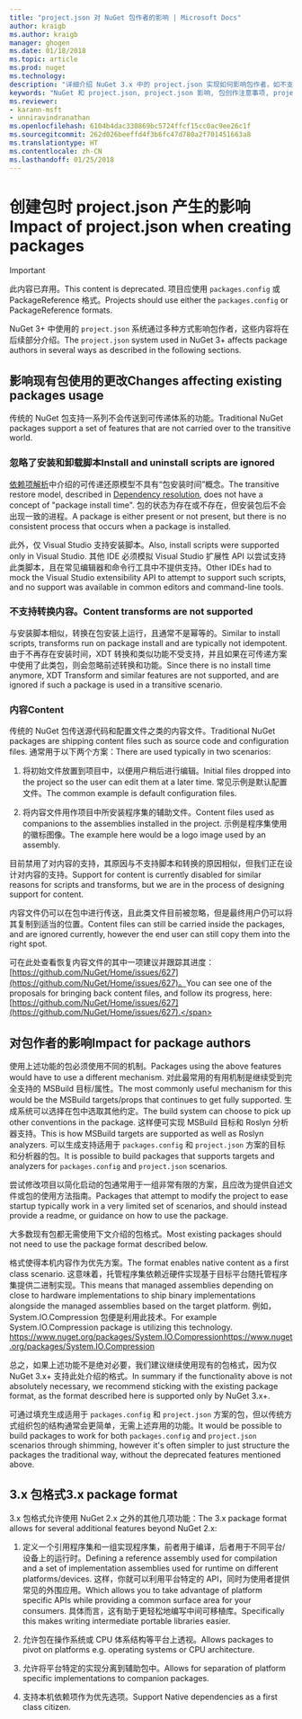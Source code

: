```yaml
---
title: "project.json 对 NuGet 包作者的影响 | Microsoft Docs"
author: kraigb
ms.author: kraigb
manager: ghogen
ms.date: 01/18/2018
ms.topic: article
ms.prod: nuget
ms.technology: 
description: "详细介绍 NuGet 3.x 中的 project.json 实现如何影响包作者，如不支持的功能、内容和包格式。"
keywords: "NuGet 和 project.json, project.json 影响, 包创作注意事项, project.json 功能"
ms.reviewer:
- karann-msft
- unniravindranathan
ms.openlocfilehash: 6104b4dac330869bc5724ffcf15cc0ac9ee26c1f
ms.sourcegitcommit: 262d026beeffd4f3b6fc47d780a2f701451663a8
ms.translationtype: HT
ms.contentlocale: zh-CN
ms.lasthandoff: 01/25/2018
---
```

# <a name="impact-of-projectjson-when-creating-packages"></a><span data-ttu-id="7705a-104">创建包时 project.json 产生的影响</span><span class="sxs-lookup"><span data-stu-id="7705a-104">Impact of project.json when creating packages</span></span>

> [!Important]
> <span data-ttu-id="7705a-105">此内容已弃用。</span><span class="sxs-lookup"><span data-stu-id="7705a-105">This content is deprecated.</span></span> <span data-ttu-id="7705a-106">项目应使用 `packages.config` 或 PackageReference 格式。</span><span class="sxs-lookup"><span data-stu-id="7705a-106">Projects should use either the `packages.config` or PackageReference formats.</span></span>

<span data-ttu-id="7705a-107">NuGet 3+ 中使用的 `project.json` 系统通过多种方式影响包作者，这些内容将在后续部分介绍。</span><span class="sxs-lookup"><span data-stu-id="7705a-107">The `project.json` system used in NuGet 3+ affects package authors in several ways as described in the following sections.</span></span>

## <a name="changes-affecting-existing-packages-usage"></a><span data-ttu-id="7705a-108">影响现有包使用的更改</span><span class="sxs-lookup"><span data-stu-id="7705a-108">Changes affecting existing packages usage</span></span>

<span data-ttu-id="7705a-109">传统的 NuGet 包支持一系列不会传送到可传递体系的功能。</span><span class="sxs-lookup"><span data-stu-id="7705a-109">Traditional NuGet packages support a set of features that are not carried over to the transitive world.</span></span>

### <a name="install-and-uninstall-scripts-are-ignored"></a><span data-ttu-id="7705a-110">忽略了安装和卸载脚本</span><span class="sxs-lookup"><span data-stu-id="7705a-110">Install and uninstall scripts are ignored</span></span>

<span data-ttu-id="7705a-111">[依赖项解析](../consume-packages/dependency-resolution.md#dependency-resolution-with-packagereference)中介绍的可传递还原模型不具有“包安装时间”概念。</span><span class="sxs-lookup"><span data-stu-id="7705a-111">The transitive restore model, described in [Dependency resolution](../consume-packages/dependency-resolution.md#dependency-resolution-with-packagereference), does not have a concept of "package install time".</span></span> <span data-ttu-id="7705a-112">包的状态为存在或不存在，但安装包后不会出现一致的进程。</span><span class="sxs-lookup"><span data-stu-id="7705a-112">A package is either present or not present, but there is no consistent process that occurs when a package is installed.</span></span>

<span data-ttu-id="7705a-113">此外，仅 Visual Studio 支持安装脚本。</span><span class="sxs-lookup"><span data-stu-id="7705a-113">Also, install scripts were supported only in Visual Studio.</span></span> <span data-ttu-id="7705a-114">其他 IDE 必须模拟 Visual Studio 扩展性 API 以尝试支持此类脚本，且在常见编辑器和命令行工具中不提供支持。</span><span class="sxs-lookup"><span data-stu-id="7705a-114">Other IDEs had to mock the Visual Studio extensibility API to attempt to support such scripts, and no support was available in common editors and command-line tools.</span></span>

### <a name="content-transforms-are-not-supported"></a><span data-ttu-id="7705a-115">不支持转换内容。</span><span class="sxs-lookup"><span data-stu-id="7705a-115">Content transforms are not supported</span></span>

<span data-ttu-id="7705a-116">与安装脚本相似，转换在包安装上运行，且通常不是幂等的。</span><span class="sxs-lookup"><span data-stu-id="7705a-116">Similar to install scripts, transforms run on package install and are typically not idempotent.</span></span> <span data-ttu-id="7705a-117">由于不再存在安装时间，XDT 转换和类似功能不受支持，并且如果在可传递方案中使用了此类包，则会忽略前述转换和功能。</span><span class="sxs-lookup"><span data-stu-id="7705a-117">Since there is no install time anymore, XDT Transform and similar features are not supported, and are ignored if such a package is used in a transitive scenario.</span></span>

### <a name="content"></a><span data-ttu-id="7705a-118">内容</span><span class="sxs-lookup"><span data-stu-id="7705a-118">Content</span></span>

<span data-ttu-id="7705a-119">传统的 NuGet 包传送源代码和配置文件之类的内容文件。</span><span class="sxs-lookup"><span data-stu-id="7705a-119">Traditional NuGet packages are shipping content files such as source code and configuration files.</span></span> <span data-ttu-id="7705a-120">通常用于以下两个方案：</span><span class="sxs-lookup"><span data-stu-id="7705a-120">There are used typically in two scenarios:</span></span>

1. <span data-ttu-id="7705a-121">将初始文件放置到项目中，以便用户稍后进行编辑。</span><span class="sxs-lookup"><span data-stu-id="7705a-121">Initial files dropped into the project so the user can edit them at a later time.</span></span> <span data-ttu-id="7705a-122">常见示例是默认配置文件。</span><span class="sxs-lookup"><span data-stu-id="7705a-122">The common example is default configuration files.</span></span>

1. <span data-ttu-id="7705a-123">将内容文件用作项目中所安装程序集的辅助文件。</span><span class="sxs-lookup"><span data-stu-id="7705a-123">Content files used as companions to the assemblies installed in the project.</span></span> <span data-ttu-id="7705a-124">示例是程序集使用的徽标图像。</span><span class="sxs-lookup"><span data-stu-id="7705a-124">The example here would be a logo image used by an assembly.</span></span>

<span data-ttu-id="7705a-125">目前禁用了对内容的支持，其原因与不支持脚本和转换的原因相似，但我们正在设计对内容的支持。</span><span class="sxs-lookup"><span data-stu-id="7705a-125">Support for content is currently disabled for similar reasons for scripts and transforms, but we are in the process of designing support for content.</span></span>

<span data-ttu-id="7705a-126">内容文件仍可以在包中进行传送，且此类文件目前被忽略，但是最终用户仍可以将其复制到适当的位置。</span><span class="sxs-lookup"><span data-stu-id="7705a-126">Content files can still be carried inside the packages, and are ignored currently, however the end user can still copy them into the right spot.</span></span>

<span data-ttu-id="7705a-127">可在此处查看恢复内容文件的其中一项建议并跟踪其进度：[https://github.com/NuGet/Home/issues/627](https://github.com/NuGet/Home/issues/627)。</span><span class="sxs-lookup"><span data-stu-id="7705a-127">You can see one of the proposals for bringing back content files, and follow its progress, here: [https://github.com/NuGet/Home/issues/627](https://github.com/NuGet/Home/issues/627).</span></span>

## <a name="impact-for-package-authors"></a><span data-ttu-id="7705a-128">对包作者的影响</span><span class="sxs-lookup"><span data-stu-id="7705a-128">Impact for package authors</span></span>

<span data-ttu-id="7705a-129">使用上述功能的包必须使用不同的机制。</span><span class="sxs-lookup"><span data-stu-id="7705a-129">Packages using the above features would have to use a different mechanism.</span></span> <span data-ttu-id="7705a-130">对此最常用的有用机制是继续受到完全支持的 MSBuild 目标/属性。</span><span class="sxs-lookup"><span data-stu-id="7705a-130">The most commonly useful mechanism for this would be the MSBuild targets/props that continues to get fully supported.</span></span> <span data-ttu-id="7705a-131">生成系统可以选择在包中选取其他约定。</span><span class="sxs-lookup"><span data-stu-id="7705a-131">The build system can choose to pick up other conventions in the package.</span></span> <span data-ttu-id="7705a-132">这样便可实现 MSBuild 目标和 Roslyn 分析器支持。</span><span class="sxs-lookup"><span data-stu-id="7705a-132">This is how MSBuild targets are supported as well as Roslyn analyzers.</span></span> <span data-ttu-id="7705a-133">可以生成支持适用于 `packages.config` 和 `project.json` 方案的目标和分析器的包。</span><span class="sxs-lookup"><span data-stu-id="7705a-133">It is possible to build packages that supports targets and analyzers for `packages.config` and `project.json` scenarios.</span></span>

<span data-ttu-id="7705a-134">尝试修改项目以简化启动的包通常用于一组非常有限的方案，且应改为提供自述文件或包的使用方法指南。</span><span class="sxs-lookup"><span data-stu-id="7705a-134">Packages that attempt to modify the project to ease startup typically work in a very limited set of scenarios, and should instead provide a readme, or guidance on how to use the package.</span></span>

<span data-ttu-id="7705a-135">大多数现有包都无需使用下文介绍的包格式。</span><span class="sxs-lookup"><span data-stu-id="7705a-135">Most existing packages should not need to use the package format described below.</span></span>

<span data-ttu-id="7705a-136">格式使得本机内容作为优先方案。</span><span class="sxs-lookup"><span data-stu-id="7705a-136">The format enables native content as a first class scenario.</span></span> <span data-ttu-id="7705a-137">这意味着，托管程序集依赖近硬件实现基于目标平台随托管程序集提供二进制实现。</span><span class="sxs-lookup"><span data-stu-id="7705a-137">This means that managed assemblies depending on close to hardware implementations to ship binary implementations alongside the managed assemblies based on the target platform.</span></span> <span data-ttu-id="7705a-138">例如，System.IO.Compression 包便是利用此技术。</span><span class="sxs-lookup"><span data-stu-id="7705a-138">For example System.IO.Compression package is utilizing this technology.</span></span> [<span data-ttu-id="7705a-139">https://www.nuget.org/packages/System.IO.Compression</span><span class="sxs-lookup"><span data-stu-id="7705a-139">https://www.nuget.org/packages/System.IO.Compression</span></span>](https://www.nuget.org/packages/System.IO.Compression)

<span data-ttu-id="7705a-140">总之，如果上述功能不是绝对必要，我们建议继续使用现有的包格式，因为仅 NuGet 3.x+ 支持此处介绍的格式。</span><span class="sxs-lookup"><span data-stu-id="7705a-140">In summary if the functionality above is not absolutely necessary, we recommend sticking with the existing package format, as the format described here is supported only by NuGet 3.x+.</span></span>

<span data-ttu-id="7705a-141">可通过填充生成适用于 `packages.config` 和 `project.json` 方案的包，但以传统方式组织包的结构通常会更简单，无需上述弃用的功能。</span><span class="sxs-lookup"><span data-stu-id="7705a-141">It would be possible to build packages to work for both `packages.config` and `project.json` scenarios through shimming, however it's often simpler to just structure the packages the traditional way, without the deprecated features mentioned above.</span></span>

## <a name="3x-package-format"></a><span data-ttu-id="7705a-142">3.x 包格式</span><span class="sxs-lookup"><span data-stu-id="7705a-142">3.x package format</span></span>

<span data-ttu-id="7705a-143">3.x 包格式允许使用 NuGet 2.x 之外的其他几项功能：</span><span class="sxs-lookup"><span data-stu-id="7705a-143">The 3.x package format allows for several additional features beyond NuGet 2.x:</span></span>

1. <span data-ttu-id="7705a-144">定义一个引用程序集和一组实现程序集，前者用于编译，后者用于不同平台/设备上的运行时。</span><span class="sxs-lookup"><span data-stu-id="7705a-144">Defining a reference assembly used for compilation and a set of implementation assemblies used for runtime on different platforms/devices.</span></span> <span data-ttu-id="7705a-145">这样，你就可以利用平台特定的 API，同时为使用者提供常见的外围应用。</span><span class="sxs-lookup"><span data-stu-id="7705a-145">Which allows you to take advantage of platform specific APIs while providing a common surface area for your consumers.</span></span> <span data-ttu-id="7705a-146">具体而言，这有助于更轻松地编写中间可移植库。</span><span class="sxs-lookup"><span data-stu-id="7705a-146">Specifically this makes writing intermediate portable libraries easier.</span></span>

1. <span data-ttu-id="7705a-147">允许包在操作系统或 CPU 体系结构等平台上透视。</span><span class="sxs-lookup"><span data-stu-id="7705a-147">Allows packages to pivot on platforms e.g. operating systems or CPU architecture.</span></span>

1. <span data-ttu-id="7705a-148">允许将平台特定的实现分离到辅助包中。</span><span class="sxs-lookup"><span data-stu-id="7705a-148">Allows for separation of platform specific implementations to companion packages.</span></span>

1. <span data-ttu-id="7705a-149">支持本机依赖项作为优先选项。</span><span class="sxs-lookup"><span data-stu-id="7705a-149">Support Native dependencies as a first class citizen.</span></span>